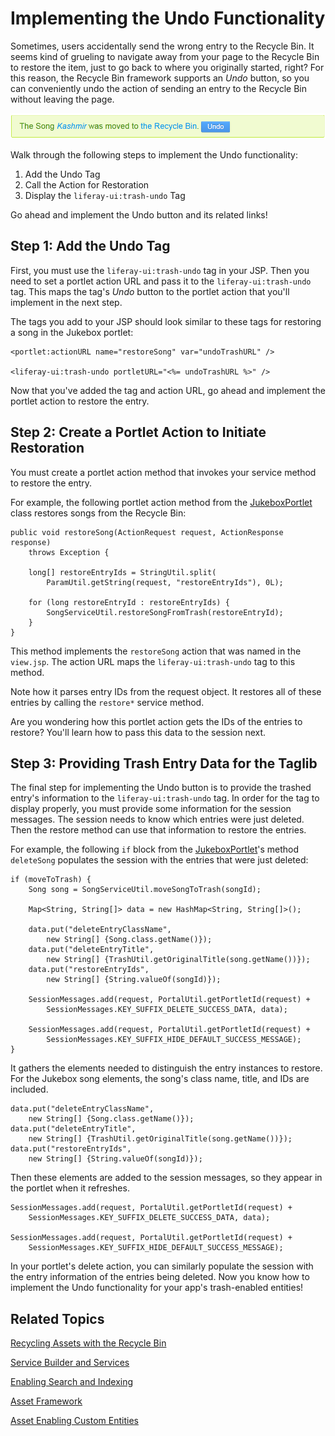 # Implementing the Undo Functionality [](id=implementing-the-undo-functionality)

Sometimes, users accidentally send the wrong entry to the Recycle Bin. It
seems kind of grueling to navigate away from your page to the Recycle Bin to
restore the item, just to go back to where you originally started, right?
For this reason, the Recycle Bin framework supports an *Undo* button, so you can
conveniently undo the action of sending an entry to the Recycle Bin without
leaving the page. 

![Figure 1: Implementing the Undo button enables users to conveniently retrieve entries back from the Recycle Bin.](../../images/undo-rb.png)

Walk through the following steps to implement the Undo functionality:

1. Add the Undo Tag
2. Call the Action for Restoration
3. Display the `liferay-ui:trash-undo` Tag

Go ahead and implement the Undo button and its related links!

## Step 1: Add the Undo Tag [](id=step-1-add-the-undo-tag)

First, you must use the `liferay-ui:trash-undo` tag in your JSP. Then you need
to set a portlet action URL and pass it to the `liferay-ui:trash-undo` tag.
This maps the tag's *Undo* button to the portlet action that you'll implement in
the next step. 

The tags you add to your JSP should look similar to these tags for restoring a
song in the Jukebox portlet:

    <portlet:actionURL name="restoreSong" var="undoTrashURL" />

    <liferay-ui:trash-undo portletURL="<%= undoTrashURL %>" />

Now that you've added the tag and action URL, go ahead and implement the 
portlet action to restore the entry.

## Step 2: Create a Portlet Action to Initiate Restoration [](id=step-2-create-a-portlet-action-to-initiate-restoration)

You must create a portlet action method that invokes your service method to
restore the entry. 

For example, the following portlet action method from the [JukeboxPortlet](https://github.com/liferay-labs/jukebox-portlet/blob/6.2.x/docroot/WEB-INF/src/org/liferay/jukebox/portlet/JukeboxPortlet.java)
class restores songs from the Recycle Bin:

    public void restoreSong(ActionRequest request, ActionResponse response)
        throws Exception {

        long[] restoreEntryIds = StringUtil.split(
            ParamUtil.getString(request, "restoreEntryIds"), 0L);

        for (long restoreEntryId : restoreEntryIds) {
            SongServiceUtil.restoreSongFromTrash(restoreEntryId);
        }
    }

This method implements the `restoreSong` action that was named in the
`view.jsp`. The action URL maps the `liferay-ui:trash-undo` tag to this method.

Note how it parses entry IDs from the request object. It restores all of these
entries by calling the `restore*` service method. 

Are you wondering how this portlet action gets the IDs of the entries to
restore? You'll learn how to pass this data to the session next. 

## Step 3: Providing Trash Entry Data for the Taglib [](id=step-3-providing-trash-entry-data-for-the-taglib)

The final step for implementing the Undo button is to provide the trashed
entry's information to the `liferay-ui:trash-undo` tag. In order for the
tag to display properly, you must provide some information for the session
messages. The session needs to know which entries were just deleted. Then the
restore method can use that information to restore the entries. 

For example, the following `if` block from the [JukeboxPortlet](https://github.com/liferay-labs/jukebox-portlet/blob/6.2.x/docroot/WEB-INF/src/org/liferay/jukebox/portlet/JukeboxPortlet.java)'s
method `deleteSong` populates the session with the entries that were just
deleted: 

    if (moveToTrash) {
        Song song = SongServiceUtil.moveSongToTrash(songId);

        Map<String, String[]> data = new HashMap<String, String[]>();

        data.put("deleteEntryClassName",
            new String[] {Song.class.getName()});
        data.put("deleteEntryTitle",
            new String[] {TrashUtil.getOriginalTitle(song.getName())});
        data.put("restoreEntryIds",
            new String[] {String.valueOf(songId)});

        SessionMessages.add(request, PortalUtil.getPortletId(request) +
            SessionMessages.KEY_SUFFIX_DELETE_SUCCESS_DATA, data);

        SessionMessages.add(request, PortalUtil.getPortletId(request) +
            SessionMessages.KEY_SUFFIX_HIDE_DEFAULT_SUCCESS_MESSAGE);
    }

It gathers the elements needed to distinguish the entry instances to restore.
For the Jukebox song elements, the song's class name, title, and IDs are
included.

    data.put("deleteEntryClassName",
        new String[] {Song.class.getName()});
    data.put("deleteEntryTitle",
        new String[] {TrashUtil.getOriginalTitle(song.getName())});
    data.put("restoreEntryIds",
        new String[] {String.valueOf(songId)});

Then these elements are added to the session messages, so they appear in the
portlet when it refreshes. 

    SessionMessages.add(request, PortalUtil.getPortletId(request) +
        SessionMessages.KEY_SUFFIX_DELETE_SUCCESS_DATA, data);

    SessionMessages.add(request, PortalUtil.getPortletId(request) +
        SessionMessages.KEY_SUFFIX_HIDE_DEFAULT_SUCCESS_MESSAGE);

In your portlet's delete action, you can similarly populate the session with the
entry information of the entries being deleted. Now you know how to implement
the Undo functionality for your app's trash-enabled entities!

## Related Topics [](id=related-topics)

[Recycling Assets with the Recycle Bin](/discover/portal/-/knowledge_base/6-2/recycling-assets-with-the-recycle-bin)

[Service Builder and Services](/develop/tutorials/-/knowledge_base/6-2/service-builder)

[Enabling Search and Indexing](/develop/learning-paths/-/knowledge_base/6-2/enabling-search-and-indexing)

[Asset Framework](/develop/tutorials/-/knowledge_base/6-2/asset-framework)

[Asset Enabling Custom Entities](/develop/learning-paths/-/knowledge_base/6-2/asset-enabling-custom-entities)
